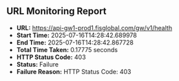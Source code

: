 ## URL Monitoring Report

- **URL:** https://api-gw1-prod1.fisglobal.com/gw/v1/health
- **Start Time:** 2025-07-16T14:28:42.689978
- **End Time:** 2025-07-16T14:28:42.867728
- **Total Time Taken:** 0.17775 seconds
- **HTTP Status Code:** 403
- **Status:** Failure
- **Failure Reason:** HTTP Status Code: 403
